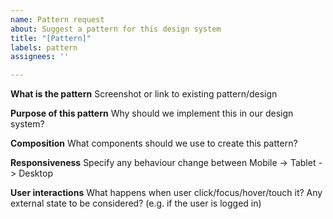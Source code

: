 ```yaml
---
name: Pattern request
about: Suggest a pattern for this design system
title: "[Pattern]"
labels: pattern
assignees: ''

---
```


**What is the pattern**
Screenshot or link to existing pattern/design

**Purpose of this pattern**
Why should we implement this in our design system?

**Composition**
What components should we use to create this pattern?

**Responsiveness**
Specify any behaviour change between Mobile -> Tablet -> Desktop

**User interactions**
What happens when user click/focus/hover/touch it? Any external state to be considered? (e.g. if the user is logged in)
